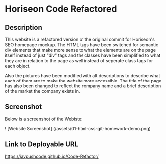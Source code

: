 # Horiseon Code Refactored

## Description

This website is a refactored version of the original commit for Horiseon's SEO homepage mockup. The HTML tags have been switched for semantic div elements that make more sense to what the elements are on the page itself instead of just "div" tags and the classes have been simplified to what they are in relation to the page as well instead of seperate class tags for each object.

Also the pictures have been modified with alt descriptions to describe what each of them are to make the website more accessible. The title of the page has also been changed to reflect the company name and a brief description of the market the company exists in.

## Screenshot

Below is a screenshot of the Webiste:

! [Website Screenshot] (/assets/01-html-css-git-homework-demo.png)


## Link to Deployable URL

https://jaypushcode.github.io/Code-Refactor/